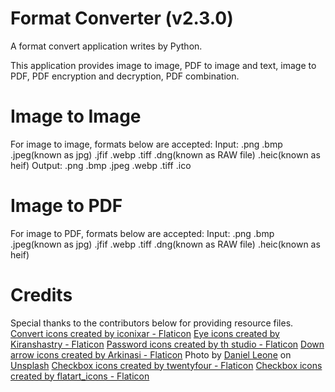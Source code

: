 # Format Converter (v2.3.0)
A format convert application writes by Python.

This application provides image to image, PDF to image and text, image to PDF, PDF encryption and decryption, PDF combination.

# Image to Image
For image to image, formats below are accepted:
Input: .png .bmp .jpeg(known as jpg) .jfif .webp .tiff .dng(known as RAW file) .heic(known as heif)
Output: .png .bmp .jpeg .webp .tiff .ico

# Image to PDF
For image to PDF, formats below are accepted:
Input: .png .bmp .jpeg(known as jpg) .jfif .webp .tiff .dng(known as RAW file) .heic(known as heif)

# Credits
Special thanks to the contributors below for providing resource files.
<a href="https://www.flaticon.com/free-icons/convert" title='convert icons'>Convert icons created by iconixar - Flaticon</a>
<a href="https://www.flaticon.com/free-icons/eye" title="eye icons">Eye icons created by Kiranshastry - Flaticon</a>
<a href="https://www.flaticon.com/free-icons/password" title="password icons">Password icons created by th studio - Flaticon</a>
<a href="https://www.flaticon.com/free-icons/down-arrow" title="down arrow icons">Down arrow icons created by Arkinasi - Flaticon</a>
Photo by <a href="https://unsplash.com/@danielleone?utm_source=unsplash&utm_medium=referral&utm_content=creditCopyText">Daniel Leone</a> on <a href="https://unsplash.com/images/nature/mountain?utm_source=unsplash&utm_medium=referral&utm_content=creditCopyText">Unsplash</a>
<a href="https://www.flaticon.com/free-icons/checkbox" title="checkbox icons">Checkbox icons created by twentyfour - Flaticon</a>
<a href="https://www.flaticon.com/free-icons/checkbox" title="checkbox icons">Checkbox icons created by flatart_icons - Flaticon</a>
